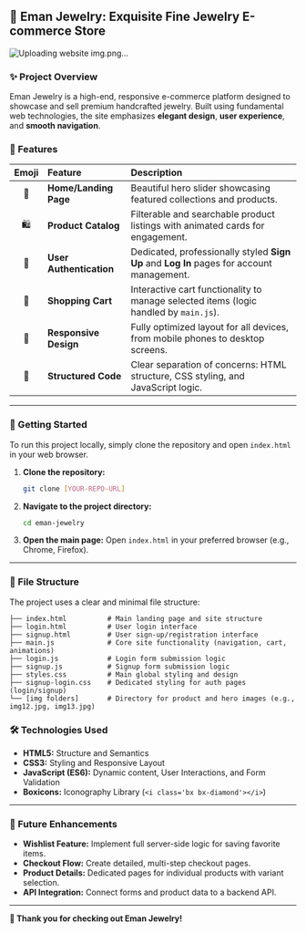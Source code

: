 ## 💎 Eman Jewelry: Exquisite Fine Jewelry E-commerce Store

![Uploading website img.png…](/assets/website-img.png)

### ✨ Project Overview

Eman Jewelry is a high-end, responsive e-commerce platform designed to showcase and sell premium handcrafted jewelry. Built using fundamental web technologies, the site emphasizes **elegant design**, **user experience**, and **smooth navigation**.

### 🌟 Features

| Emoji | Feature | Description |
| :---: | :--- | :--- |
| 🏡 | **Home/Landing Page** | Beautiful hero slider showcasing featured collections and products. |
| 🛍️ | **Product Catalog** | Filterable and searchable product listings with animated cards for engagement. |
| 👤 | **User Authentication** | Dedicated, professionally styled **Sign Up** and **Log In** pages for account management. |
| 🛒 | **Shopping Cart** | Interactive cart functionality to manage selected items (logic handled by `main.js`). |
| 📱 | **Responsive Design** | Fully optimized layout for all devices, from mobile phones to desktop screens. |
| 📜 | **Structured Code** | Clear separation of concerns: HTML structure, CSS styling, and JavaScript logic. |

-----

### 🚀 Getting Started

To run this project locally, simply clone the repository and open `index.html` in your web browser.

1.  **Clone the repository:**
    ```bash
    git clone [YOUR-REPO-URL]
    ```
2.  **Navigate to the project directory:**
    ```bash
    cd eman-jewelry
    ```
3.  **Open the main page:**
    Open `index.html` in your preferred browser (e.g., Chrome, Firefox).

-----

### 📁 File Structure

The project uses a clear and minimal file structure:

```
├── index.html          # Main landing page and site structure
├── login.html          # User login interface
├── signup.html         # User sign-up/registration interface
├── main.js             # Core site functionality (navigation, cart, animations)
├── login.js            # Login form submission logic
├── signup.js           # Signup form submission logic
├── styles.css          # Main global styling and design
├── signup-login.css    # Dedicated styling for auth pages (login/signup)
└── [img folders]       # Directory for product and hero images (e.g., img12.jpg, img13.jpg)
```

### 🛠️ Technologies Used

  * **HTML5:** Structure and Semantics
  * **CSS3:** Styling and Responsive Layout
  * **JavaScript (ES6):** Dynamic content, User Interactions, and Form Validation
  * **Boxicons:** Iconography Library (`<i class='bx bx-diamond'></i>`)

-----

### 📝 Future Enhancements

  * **Wishlist Feature:** Implement full server-side logic for saving favorite items.
  * **Checkout Flow:** Create detailed, multi-step checkout pages.
  * **Product Details:** Dedicated pages for individual products with variant selection.
  * **API Integration:** Connect forms and product data to a backend API.

-----

**💖 Thank you for checking out Eman Jewelry\!**
